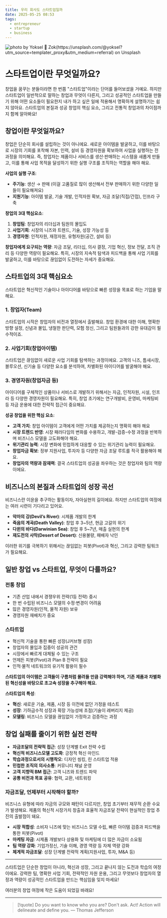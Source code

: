 ```yaml
---
title: 우리 회사도 스타트업일까
date: 2025-05-25 08:53
tags:
  - entrepreneur
  - startup
  - business
---
```


![photo by Yoksel 🌿 Zok(https://unsplash.com/@yoksel?utm_source=templater_proxy&utm_medium=referral) on Unsplash](https://images.unsplash.com/photo-1704049492642-230f8ec66166?crop=entropy&cs=srgb&fm=jpg&ixid=M3w2NDU1OTF8MHwxfHJhbmRvbXx8fHx8fHx8fDE3NDgxMzA4MTR8&ixlib=rb-4.1.0&q=85&w=800&h=460)

# 스타트업이란 무엇일까요?
창업을 꿈꾸는 분들이라면 한 번쯤 "스타트업"이라는 단어를 들어보셨을 거예요.
하지만 스타트업이 일반적으로 말하는 창업과 무엇이 다른지, 그리고 성공적인 스타트업을 만들기 위해 어떤 요소들이 필요한지 내가 하고 싶은 일에 적용해서 명확하게 설명하기는 쉽지 않아요.
스타트업의 본질과 성공 창업의 핵심 요소, 그리고 전통적 창업과의 차이점까지 함께 알아봐요!
## 창업이란 무엇일까요?
창업은 단순히 회사를 설립하는 것이 아니에요.
새로운 아이템을 발굴하고, 이를 바탕으로 시장의 기회를 포착해 자본, 인력, 설비 등 경영자원을 확보하여 사업을 실행하는 전 과정을 의미해요.
즉, 창업자는 제품이나 서비스를 생산·판매하는 시스템을 새롭게 만들고, 이를 통해 사업 목적을 달성하기 위한 실행 구조를 조직하는 역할을 해야 해요.

**사업의 실행 구조**:
- **주기능**: 생산 → 판매 (이걸 고품질로 많이 생산해서 전부 판매하기 위한 다양한 일들이 필요해져요)
- **지원기능**: 아이템 발굴, 기술 개발, 인적자원 확보, 자금 조달(직접/간접), 인프라 구축

**창업의 3대 핵심요소**:
1. **창업팀**: 창업자의 리더십과 팀원의 몰입도
2. **사업기회**: 시장의 니즈와 트렌드, 기술, 성장 가능성 등
3. **경영자원**: 인적자원, 재정자원, 유형자원(공간, 설비 등)

**창업자에게 요구되는 역량**:
자금 조달, 리더십, 의사 결정, 기업 혁신, 정보 전달, 조직 관리 등 다양한 역량이 필요해요.
특히, 시장의 지속적 탐색과 피드백을 통해 사업 기회를 발굴하고, 이를 바탕으로 끊임없이 도전하는 자세가 중요해요.

## 스타트업의 3대 핵심요소
스타트업은 혁신적인 기술이나 아이디어를 바탕으로 빠른 성장을 목표로 하는 기업을 말해요.
### 1. 창업자(Team)
스타트업의 시작은 창업자의 비전과 열정에서 출발해요.
창업 환경에 대한 이해, 명확한 방향 설정, 신념과 몰입, 냉철한 판단력, 모험 정신, 그리고 팀원들과의 강한 유대감이 필수적이죠.
### 2. 사업기회(창업아이템)
스타트업은 끊임없이 새로운 사업 기회를 탐색하는 과정이에요.
고객의 니즈, 틈새시장, 블루오션, 신기술 등 다양한 요소를 분석하여, 차별화된 아이디어를 발굴해야 해요.
### 3. 경영자원(창업자금 등)
아이디어를 구체적인 상품이나 서비스로 개발하기 위해서는 자금, 인적자원, 시설, 인프라 등 다양한 경영자원이 필요해요.
특히, 창업 초기에는 연구개발비, 운영비, 마케팅비 등 자금 운용에 대한 전략적 접근이 중요해요.

**성공 창업을 위한 핵심 요소**:
- **고객 가치**: 창업 아이템이 고객에게 어떤 가치를 제공하는지 명확히 해야 해요
- **시장 트렌드 반영**: 시장 패러다임의 변화를 수용하고, 개발-검증-수정 과정을 반복하며 비즈니스 모델을 고도화해야 해요.
- **위기관리 능력**: 시장 변화에 민첩하게 대응할 수 있는 위기관리 능력이 필요해요.
- **창업자금 확보**: 정부 지원사업, 투자자 등 다양한 자금 조달 루트를 적극 활용해야 해요.
- **창업자의 역량과 잠재력**: 결국 스타트업의 성공을 좌우하는 것은 창업자와 팀의 역량이에요.

## 비즈니스의 본질과 스타트업의 성장 곡선
비즈니스란 이윤을 추구하는 활동이자, 자아실현의 길이에요.
하지만 스타트업의 여정에는 여러 시련이 기다리고 있어요.
- **악마의 강(Devil’s River)**: 시제품 개발의 한계
- **죽음의 계곡(Death Valley)**: 창업 후 3~5년, 현금 고갈의 위기
- **다윈의 바다(Darwinian Sea)**: 창업 후 5~7년, 매출 실현의 한계
- **재도전의 사막(Desert of Desert)**: 신용불량, 패배자 낙인

이러한 위기를 극복하기 위해서는 끊임없는 피봇(Pivot)과 혁신, 그리고 강력한 팀워크가 필요해요.
## 일반 창업 vs 스타트업, 무엇이 다를까요?
### 전통 창업
- 기존 산업 내에서 경쟁우위 전략(1등 전략) 중시
- 한 번 수립된 비즈니스 모델의 수정·변경이 어려움
- 많은 경영자원(인적, 물적 자원) 보유
- 경영자원 재배치가 중요
### 스타트업
- 혁신적 기술을 통한 빠른 성장(J커브형 성장)
- 창업자의 몰입과 집중이 성공의 관건
- 시장에서 빠르게 대체될 수 있는 구조
- 언제든 피봇(Pivot)과 Plan B 전략이 필요
- 인적·물적 네트워크의 유기적 활용이 필수

**스타트업의 아이템은 고객들이 구름처럼 몰려들 만큼 강력해야 하며,
기존 제품과 차별화된 혁신성을 바탕으로 초고속 성장을 추구해야 해요.**

**스타트업의 특성**:
- **혁신**: 새로운 기술, 제품, 시장 등 이전에 없던 가정을 테스트
- **성장**: 기하급수적 성장과 확장 가능성에 초점(기술이 레버리지 제공)
- **모델링**: 비즈니스 모델을 끊임없이 가정하고 검증하는 과정

## 창업 실패를 줄이기 위한 실전 전략
- **자금조달의 전략적 접근**: 성장 단계별 Exit 전략 수립
- **혁신적 비즈니스모델 고도화**: 긍정적 혁신 마인드
- **학습과정으로서의 시행착오**: 디자인 씽킹, 린 스타트업 적용
- **민첩한 조직의 의사소통**: 커뮤니티 채널 운영
- **고객 지향적 BM 접근**: 고객 니즈와 트렌드 파악
- **공통 비전과 목표 공유**: 협력, 교환, 네트워킹

### 자금조달, 언제부터 시작해야 할까?
비즈니스 유형에 따라 자금의 규모와 패턴이 다르지만, 창업 초기부터 재무적 순환 수요가 발생해요.
제품의 혁신적 시장가치 창출과 효율적 자금조달 전략이 현실적인 창업 추진의 출발점이 돼요.

- **시장 적합성**: 소비자 니즈에 맞는 비즈니스 모델 수립, 빠른 아이템 검증과 피드백을 통한 피봇(Pivot)
- **마케팅 자금**: 시제품 개발보다 상용화 및 마케팅에 더 많은 자금이 소요됨
- **팀 역량 강화**: 기업가정신, 기술 이해, 경영 역량 등 자체 역량 강화
- **체계적 자금조달**: 성장 단계별 전략적 계획(지원사업, 투자, M&A 등)

---

스타트업은 단순한 창업이 아니라, 혁신과 성장, 그리고 끝나지 않는 도전과 학습의 여정이에요.
강력한 팀, 명확한 사업 기회, 전략적인 자원 운용, 그리고 무엇보다 창업자의 열정과 역량이 성공적인 스타트업을 만드는 핵심임을 잊지 마세요!

여러분의 창업 여정에 작은 도움이 되었길 바래요!

---

> [!quote] Do you want to know who you are? Don't ask. Act! Action will delineate and define you.
> — Thomas Jefferson
